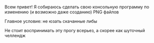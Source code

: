 Всем привет!
Я собираюсь сделать свою консольную программу по изменению (и возможно даже созданию) PNG файлов

Главное условие: не юзать скачанные либы

Не стоит воспринимать эту прогу всерьез, а скорее как шуточный челлендж
